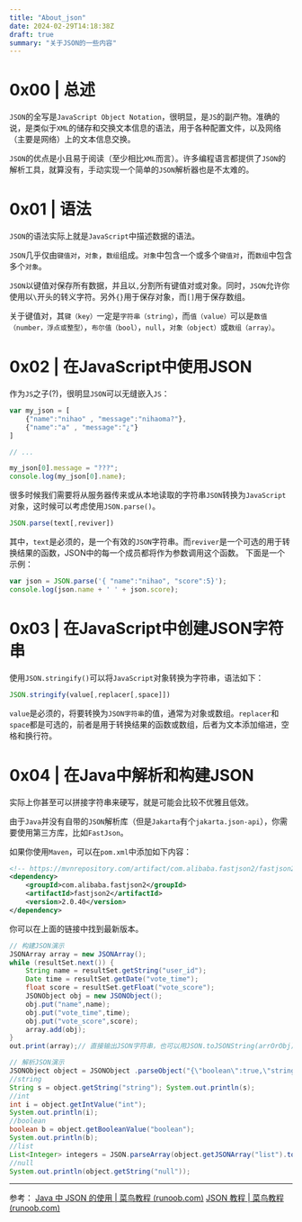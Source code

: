 ```yaml
---
title: "About_json"
date: 2024-02-29T14:18:38Z
draft: true
summary: "关于JSON的一些内容"
---
```


# 0x00 | 总述
`JSON`的全写是`JavaScript Object Notation`，很明显，是`JS`的副产物。准确的说，是类似于`XML`的储存和交换文本信息的语法，用于各种配置文件，以及网络（主要是网络）上的文本信息交换。

`JSON`的优点是小且易于阅读（至少相比`XML`而言）。许多编程语言都提供了`JSON`的解析工具，就算没有，手动实现一个简单的`JSON`解析器也是不太难的。

# 0x01 | 语法
`JSON`的语法实际上就是`JavaScript`中描述数据的语法。

`JSON`几乎仅由`键值对`，`对象`，`数组`组成。`对象`中包含一个或多个`键值对`，而`数组`中包含多个`对象`。

`JSON`以键值对保存所有数据，并且以`,`分割所有键值对或对象。同时，`JSON`允许你使用以`\`开头的转义字符。另外`{}`用于保存对象，而`[]`用于保存数组。

关于键值对，其`键（key）`一定是`字符串（string）`，而`值（value）`可以是`数值（number，浮点或整型）`，`布尔值（bool）`，`null`，`对象（object）`或`数组（array）`。

# 0x02 | 在JavaScript中使用JSON
作为`JS`之子(?)，很明显`JSON`可以无缝嵌入`JS`：
```javascript
var my_json = [
	{"name":"nihao" , "message":"nihaoma?"},
	{"name":"a" , "message":"¿"}
]

// ...

my_json[0].message = "???";
console.log(my_json[0].name);
```
很多时候我们需要将从服务器传来或从本地读取的字符串`JSON`转换为`JavaScript`对象，这时候可以考虑使用`JSON.parse()`。
```javascript
JSON.parse(text[,reviver])
```
其中，`text`是必须的，是一个有效的`JSON`字符串。而`reviver`是一个可选的用于转换结果的函数，JSON中的每一个成员都将作为参数调用这个函数。
下面是一个示例：
```javascript
var json = JSON.parse('{ "name":"nihao", "score":5}');
console.log(json.name + ' ' + json.score);
```

# 0x03 | 在JavaScript中创建JSON字符串
使用`JSON.stringify()`可以将`JavaScript`对象转换为字符串，语法如下：
```javascript
JSON.stringify(value[,replacer[,space]])
```
`value`是必须的，将要转换为`JSON字符串`的值，通常为对象或数组。`replacer`和`space`都是可选的，前者是用于转换结果的函数或数组，后者为文本添加缩进，空格和换行符。

# 0x04 | 在Java中解析和构建JSON
实际上你甚至可以拼接字符串来硬写，就是可能会比较不优雅且低效。

由于`Java`并没有自带的`JSON`解析库（但是`Jakarta`有个`jakarta.json-api`），你需要使用第三方库，比如`FastJson`。

如果你使用`Maven`，可以在`pom.xml`中添加如下内容：
```xml
<!-- https://mvnrepository.com/artifact/com.alibaba.fastjson2/fastjson2 -->
<dependency>
    <groupId>com.alibaba.fastjson2</groupId>
    <artifactId>fastjson2</artifactId>
    <version>2.0.40</version>
</dependency>
```
你可以在上面的链接中找到最新版本。
```java
// 构建JSON演示
JSONArray array = new JSONArray();  
while (resultSet.next()) {  
    String name = resultSet.getString("user_id");  
    Date time = resultSet.getDate("vote_time");  
    float score = resultSet.getFloat("vote_score");  
    JSONObject obj = new JSONObject();  
    obj.put("name",name);  
    obj.put("vote_time",time);  
    obj.put("vote_score",score);  
    array.add(obj);  
}  
out.print(array);// 直接输出JSON字符串，也可以用JSON.toJSONString(arrOrObj)

// 解析JSON演示
JSONObject object = JSONObject .parseObject("{\"boolean\":true,\"string\":\"string\",\"list\":[1,2,3],\"int\":2}");
//string
String s = object.getString("string"); System.out.println(s);
//int
int i = object.getIntValue("int");
System.out.println(i);
//boolean
boolean b = object.getBooleanValue("boolean");
System.out.println(b);
//list
List<Integer> integers = JSON.parseArray(object.getJSONArray("list").toJSONString(),Integer.class); integers.forEach(System.out::println);
//null
System.out.println(object.getString("null"));
```

---
参考：
[Java 中 JSON 的使用 | 菜鸟教程 (runoob.com)](https://www.runoob.com/w3cnote/java-json-instro.html)
[JSON 教程 | 菜鸟教程 (runoob.com)](https://www.runoob.com/json/json-tutorial.html)